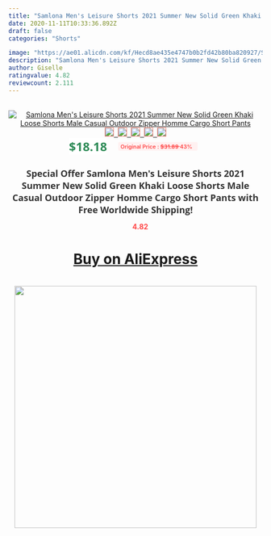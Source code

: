 ```yaml
---
title: "Samlona Men's Leisure Shorts 2021 Summer New Solid Green Khaki Loose Shorts Male Casual Outdoor Zipper Homme Cargo Short Pants"
date: 2020-11-11T10:33:36.892Z
draft: false
categories: "Shorts"

image: "https://ae01.alicdn.com/kf/Hecd8ae435e4747b0b2fd42b80ba820927/Samlona-Men-s-Leisure-Shorts-2021-Summer-New-Solid-Green-Khaki-Loose-Shorts-Male-Casual-Outdoor.jpg"
description: "Samlona Men's Leisure Shorts 2021 Summer New Solid Green Khaki Loose Shorts Male Casual Outdoor Zipper Homme Cargo Short Pants"
author: Giselle
ratingvalue: 4.82
reviewcount: 2.111
---
```

<br>
<div style="text-align: center;">
<a href="https://s.click.aliexpress.com/e/_ANK877" target="_blank" rel="nofollow noopener noreferrer"><img alt="Samlona Men's Leisure Shorts 2021 Summer New Solid Green Khaki Loose Shorts Male Casual Outdoor Zipper Homme Cargo Short Pants" class="magnifier-image" src="https://ae01.alicdn.com/kf/Hecd8ae435e4747b0b2fd42b80ba820927/Samlona-Men-s-Leisure-Shorts-2021-Summer-New-Solid-Green-Khaki-Loose-Shorts-Male-Casual-Outdoor.jpg_640x640.jpg">
<br>
<img style="border:1px solid salmon" src="https://ae01.alicdn.com/kf/Hecd8ae435e4747b0b2fd42b80ba820927/Samlona-Men-s-Leisure-Shorts-2021-Summer-New-Solid-Green-Khaki-Loose-Shorts-Male-Casual-Outdoor.jpg_120x120.jpg">&nbsp;&nbsp;<img style="border:1px solid salmon" src="https://ae01.alicdn.com/kf/H7f38d1e30b1b4a2599d6e9b3f682e7acF/Samlona-Men-s-Leisure-Shorts-2021-Summer-New-Solid-Green-Khaki-Loose-Shorts-Male-Casual-Outdoor.jpg_120x120.jpg">&nbsp;&nbsp;<img style="border:1px solid salmon" src="https://ae01.alicdn.com/kf/Haa6ac4705fe643138cb4fb0a0648dddak/Samlona-Men-s-Leisure-Shorts-2021-Summer-New-Solid-Green-Khaki-Loose-Shorts-Male-Casual-Outdoor.jpg_120x120.jpg">&nbsp;&nbsp;<img style="border:1px solid salmon" src="https://ae01.alicdn.com/kf/Hdeee6a1fa554484eb28e42124021913eH/Samlona-Men-s-Leisure-Shorts-2021-Summer-New-Solid-Green-Khaki-Loose-Shorts-Male-Casual-Outdoor.jpg_120x120.jpg">&nbsp;&nbsp;<img style="border:1px solid salmon" src="https://ae01.alicdn.com/kf/H47ea05feebe648aa8728a96448215ae4l/Samlona-Men-s-Leisure-Shorts-2021-Summer-New-Solid-Green-Khaki-Loose-Shorts-Male-Casual-Outdoor.jpg_120x120.jpg"></a></div><br0>
<div style="text-align: center;"><span style="background-color: white; border: 0px; box-sizing: border-box; color: seagreen; display: inline-block; font-family: &quot;open sans&quot; , &quot;arial&quot; , &quot;helvetica&quot; , sans-serif , &quot;heiti&quot;; font-size: 24px; font-stretch: inherit; font-weight: 700; line-height: inherit; margin: 0px 10px 0px 0px; padding: 0px; vertical-align: middle;">$18.18 </span>
<span style="background: rgb(255 , 241 , 241); border-radius: 3px; border: 0px; box-sizing: border-box; color: #ff4747; display: inline-block; font-family: inherit; font-size: 12px; font-stretch: inherit; font-style: inherit; font-variant: inherit; font-weight: 600; line-height: inherit; margin: 0px; padding: 2px 5px; transform: scale(0.9); vertical-align: middle;">Original Price : <b style="text-decoration: line-through;">$31.89 </b> 43%&nbsp;&nbsp;</span></div>
<h1 style="color: #333333; display: inline-block; font-family: &quot;open sans&quot; , &quot;arial&quot; , &quot;helvetica&quot; , sans-serif , &quot;heiti&quot;; font-size: 18px; font-stretch: inherit; font-weight: 700; text-align: center;">Special Offer Samlona Men's Leisure Shorts 2021 Summer New Solid Green Khaki Loose Shorts Male Casual Outdoor Zipper Homme Cargo Short Pants with Free Worldwide Shipping!</h1>
<div style="color: #ff4747; text-align: center;">
<img src="https://4.bp.blogspot.com/-M0ZcTcb-5uY/XleCXlxnR4I/AAAAAAAAAEc/OrjgMkXV1oMQFaCRZj5HQwOCBcu3w1FegCPcBGAYYCw/s1600/star.png" style="height: 15px;">&nbsp;<b>4.82</b></div>
<div class="button_cont" align="center"><a class="buynow_a" href="https://s.click.aliexpress.com/e/_ANK877" target="_blank" rel="nofollow noopener noreferrer"><H1>Buy on AliExpress</H1></a></div><br>
<div class="separator" style="clear: both; text-align: center;">
<img src="https://lh3.googleusercontent.com/-pTy5HemUv9M/XlePHvY0dAI/AAAAAAAAAE4/0nX5iRUoIWY8eMW9Dpxeirr157OZliDIgCLcBGAsYHQ/s1600/badge.gif" width="480">
</div>
